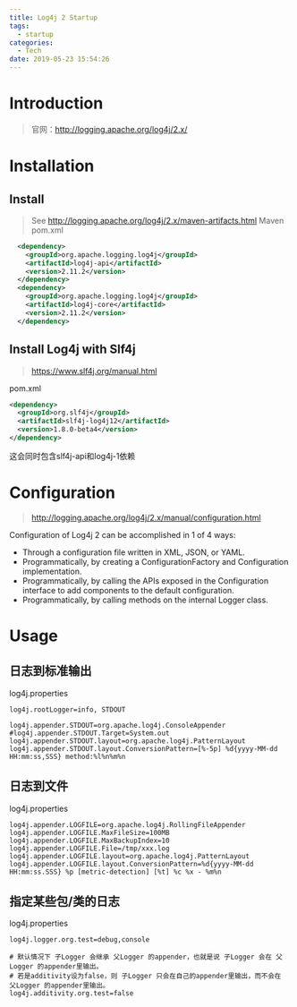 ```yaml
---
title: Log4j 2 Startup
tags:
  - startup
categories:
  - Tech
date: 2019-05-23 15:54:26
---
```


# Introduction

> 官网：http://logging.apache.org/log4j/2.x/

<!-- more -->

# Installation

## Install
>  See http://logging.apache.org/log4j/2.x/maven-artifacts.html
Maven pom.xml
```xml pom.xml
  <dependency>
    <groupId>org.apache.logging.log4j</groupId>
    <artifactId>log4j-api</artifactId>
    <version>2.11.2</version>
  </dependency>
  <dependency>
    <groupId>org.apache.logging.log4j</groupId>
    <artifactId>log4j-core</artifactId>
    <version>2.11.2</version>
  </dependency>
```

## Install Log4j with Slf4j

> https://www.slf4j.org/manual.html

pom.xml
```xml 
<dependency> 
  <groupId>org.slf4j</groupId>
  <artifactId>slf4j-log4j12</artifactId>
  <version>1.8.0-beta4</version>
</dependency>
```
这会同时包含slf4j-api和log4j-1依赖

# Configuration

> http://logging.apache.org/log4j/2.x/manual/configuration.html

Configuration of Log4j 2 can be accomplished in 1 of 4 ways:

- Through a configuration file written in XML, JSON, or YAML.
- Programmatically, by creating a ConfigurationFactory and Configuration implementation.
- Programmatically, by calling the APIs exposed in the Configuration interface to add components to the default configuration.
- Programmatically, by calling methods on the internal Logger class.


# Usage

## 日志到标准输出

log4j.properties
```properties
log4j.rootLogger=info, STDOUT

log4j.appender.STDOUT=org.apache.log4j.ConsoleAppender
#log4j.appender.STDOUT.Target=System.out
log4j.appender.STDOUT.layout=org.apache.log4j.PatternLayout
log4j.appender.STDOUT.layout.ConversionPattern=[%-5p] %d{yyyy-MM-dd HH:mm:ss,SSS} method:%l%n%m%n

```

## 日志到文件
log4j.properties
```properties
log4j.appender.LOGFILE=org.apache.log4j.RollingFileAppender
log4j.appender.LOGFILE.MaxFileSize=100MB
log4j.appender.LOGFILE.MaxBackupIndex=10
log4j.appender.LOGFILE.File=/tmp/xxx.log
log4j.appender.LOGFILE.layout=org.apache.log4j.PatternLayout
log4j.appender.LOGFILE.layout.ConversionPattern=%d{yyyy-MM-dd HH:mm:ss.SSS} %p [metric-detection] [%t] %c %x - %m%n
```

## 指定某些包/类的日志

log4j.properties
```properties
log4j.logger.org.test=debug,console

# 默认情况下 子Logger 会继承 父Logger 的appender，也就是说 子Logger 会在 父Logger 的appender里输出。
# 若是additivity设为false，则 子Logger 只会在自己的appender里输出，而不会在 父Logger 的appender里输出。
log4j.additivity.org.test=false
```
